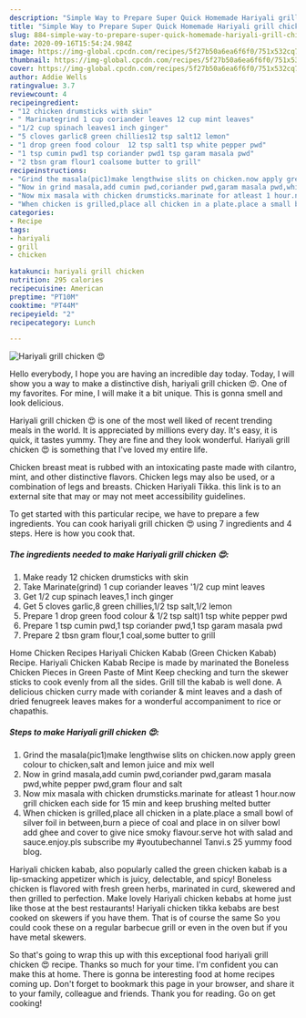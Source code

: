 ```yaml
---
description: "Simple Way to Prepare Super Quick Homemade Hariyali grill chicken 😍"
title: "Simple Way to Prepare Super Quick Homemade Hariyali grill chicken 😍"
slug: 884-simple-way-to-prepare-super-quick-homemade-hariyali-grill-chicken
date: 2020-09-16T15:54:24.984Z
image: https://img-global.cpcdn.com/recipes/5f27b50a6ea6f6f0/751x532cq70/hariyali-grill-chicken-😍-recipe-main-photo.jpg
thumbnail: https://img-global.cpcdn.com/recipes/5f27b50a6ea6f6f0/751x532cq70/hariyali-grill-chicken-😍-recipe-main-photo.jpg
cover: https://img-global.cpcdn.com/recipes/5f27b50a6ea6f6f0/751x532cq70/hariyali-grill-chicken-😍-recipe-main-photo.jpg
author: Addie Wells
ratingvalue: 3.7
reviewcount: 4
recipeingredient:
- "12 chicken drumsticks with skin"
- " Marinategrind 1 cup coriander leaves 12 cup mint leaves"
- "1/2 cup spinach leaves1 inch ginger"
- "5 cloves garlic8 green chillies12 tsp salt12 lemon"
- "1 drop green food colour  12 tsp salt1 tsp white pepper pwd"
- "1 tsp cumin pwd1 tsp coriander pwd1 tsp garam masala pwd"
- "2 tbsn gram flour1 coalsome butter to grill"
recipeinstructions:
- "Grind the masala(pic1)make lengthwise slits on chicken.now apply green colour to chicken,salt and lemon juice and mix well"
- "Now in grind masala,add cumin pwd,coriander pwd,garam masala pwd,white pepper pwd,gram flour and salt"
- "Now mix masala with chicken drumsticks.marinate for atleast 1 hour.now grill chicken each side for 15 min and keep brushing melted butter"
- "When chicken is grilled,place all chicken in a plate.place a small bowl of silver foil in between,burn a piece of coal and place in on silver bowl add ghee and cover to give nice smoky flavour.serve hot with salad and sauce.enjoy.pls subscribe my #youtubechannel Tanvi.s 25 yummy food blog."
categories:
- Recipe
tags:
- hariyali
- grill
- chicken

katakunci: hariyali grill chicken 
nutrition: 295 calories
recipecuisine: American
preptime: "PT10M"
cooktime: "PT44M"
recipeyield: "2"
recipecategory: Lunch

---
```



![Hariyali grill chicken 😍](https://img-global.cpcdn.com/recipes/5f27b50a6ea6f6f0/751x532cq70/hariyali-grill-chicken-😍-recipe-main-photo.jpg)

Hello everybody, I hope you are having an incredible day today. Today, I will show you a way to make a distinctive dish, hariyali grill chicken 😍. One of my favorites. For mine, I will make it a bit unique. This is gonna smell and look delicious.

Hariyali grill chicken 😍 is one of the most well liked of recent trending meals in the world. It is appreciated by millions every day. It's easy, it is quick, it tastes yummy. They are fine and they look wonderful. Hariyali grill chicken 😍 is something that I've loved my entire life.

Chicken breast meat is rubbed with an intoxicating paste made with cilantro, mint, and other distinctive flavors. Chicken legs may also be used, or a combination of legs and breasts. Chicken Hariyali Tikka. this link is to an external site that may or may not meet accessibility guidelines.


To get started with this particular recipe, we have to prepare a few ingredients. You can cook hariyali grill chicken 😍 using 7 ingredients and 4 steps. Here is how you cook that.

<!--inarticleads1-->

##### The ingredients needed to make Hariyali grill chicken 😍:

1. Make ready 12 chicken drumsticks with skin
1. Take  Marinate(grind) 1 cup coriander leaves &#39;1/2 cup mint leaves
1. Get 1/2 cup spinach leaves,1 inch ginger
1. Get 5 cloves garlic,8 green chillies,1/2 tsp salt,1/2 lemon
1. Prepare 1 drop green food colour &amp; 1/2 tsp salt)1 tsp white pepper pwd
1. Prepare 1 tsp cumin pwd,1 tsp coriander pwd,1 tsp garam masala pwd
1. Prepare 2 tbsn gram flour,1 coal,some butter to grill


Home Chicken Recipes Hariyali Chicken Kabab (Green Chicken Kabab) Recipe. Hariyali Chicken Kabab Recipe is made by marinated the Boneless Chicken Pieces in Green Paste of Mint Keep checking and turn the skewer sticks to cook evenly from all the sides. Grill till the kabab is well done. A delicious chicken curry made with coriander &amp; mint leaves and a dash of dried fenugreek leaves makes for a wonderful accompaniment to rice or chapathis. 

<!--inarticleads2-->

##### Steps to make Hariyali grill chicken 😍:

1. Grind the masala(pic1)make lengthwise slits on chicken.now apply green colour to chicken,salt and lemon juice and mix well
1. Now in grind masala,add cumin pwd,coriander pwd,garam masala pwd,white pepper pwd,gram flour and salt
1. Now mix masala with chicken drumsticks.marinate for atleast 1 hour.now grill chicken each side for 15 min and keep brushing melted butter
1. When chicken is grilled,place all chicken in a plate.place a small bowl of silver foil in between,burn a piece of coal and place in on silver bowl add ghee and cover to give nice smoky flavour.serve hot with salad and sauce.enjoy.pls subscribe my #youtubechannel Tanvi.s 25 yummy food blog.


Hariyali chicken kabab, also popularly called the green chicken kabab is a lip-smacking appetizer which is juicy, delectable, and spicy! Boneless chicken is flavored with fresh green herbs, marinated in curd, skewered and then grilled to perfection. Make lovely Hariyali chicken kebabs at home just like those at the best restaurants! Hariyali chicken tikka kebabs are best cooked on skewers if you have them. That is of course the same So you could cook these on a regular barbecue grill or even in the oven but if you have metal skewers. 

So that's going to wrap this up with this exceptional food hariyali grill chicken 😍 recipe. Thanks so much for your time. I'm confident you can make this at home. There is gonna be interesting food at home recipes coming up. Don't forget to bookmark this page in your browser, and share it to your family, colleague and friends. Thank you for reading. Go on get cooking!
